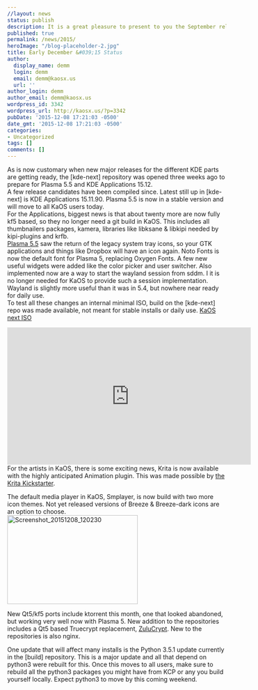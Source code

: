 ```yaml
---
//layout: news
status: publish
description: It is a great pleasure to present to you the September release of a new stable ISO.
published: true
permalink: /news/2015/
heroImage: "/blog-placeholder-2.jpg"
title: Early December &#039;15 Status
author:
  display_name: demm
  login: demm
  email: demm@kaosx.us
  url: ''
author_login: demm
author_email: demm@kaosx.us
wordpress_id: 3342
wordpress_url: http://kaosx.us/?p=3342
pubDate: '2015-12-08 17:21:03 -0500'
date_gmt: '2015-12-08 17:21:03 -0500'
categories:
- Uncategorized
tags: []
comments: []
---
```

<p>As is now customary when new major releases for the different KDE parts are getting ready, the [kde-next] repository was opened three weeks ago to prepare for Plasma 5.5 and KDE Applications 15.12.<br />
A few release candidates have been compiled since.  Latest still up in [kde-next] is KDE Applications 15.11.90.  Plasma 5.5 is now in a stable version and will move to all KaOS users today.<br />
For the Applications, biggest news is that about twenty more are now fully kf5 based, so they no longer need a git build in KaOS.  This includes all thumbnailers packages, kamera, libraries like libksane & libkipi needed by  kipi-plugins and krfb.<br />
<a  class="fancybox-iframe" href="https://www.kde.org/announcements/plasma-5.5.0.php">Plasma 5.5</a> saw the return of the legacy system tray icons, so your GTK applications and things like Dropbox will have an icon again.  Noto Fonts is now the default font for Plasma 5, replacing Oxygen Fonts.  A few new useful widgets were added like the color picker and user switcher.  Also implemented now are a way to start the wayland session from sddm.  I it is no longer needed for KaOS to provide such a session implementation.  Wayland is slightly more useful than it was in 5.4, but nowhere near ready for daily use.<br />
To test all these changes an internal minimal ISO, build on the [kde-next] repo was made available, not meant for stable installs or daily use. <a href="http://sourceforge.net/projects/kaos-test/files/iso/KaOS-2015.12.04-x86_64.iso" target="_blank">KaOS next ISO</a></p>
<p><iframe width="560" height="315" src="https://www.youtube.com/embed/kFmx8p6I9Y0" frameborder="0" allowfullscreen></iframe><br />
For the artists in KaOS, there is some exciting news, Krita is now available with the highly anticipated Animation plugin.  This was made possible by <a  class="fancybox-iframe" href="https://krita.org/item/krita-2-9-animation-edition-beta-released/">the Krita Kickstarter</a>.</p>
<p>The default media player in KaOS, Smplayer, is now build with two more icon themes.  Not yet released versions of Breeze & Breeze-dark icons are an option to choose.<br />
<a href="http://kaosx.us/wp-content/uploads/2015/12/Screenshot_20151208_120230.png"><img src="http://kaosx.us/wp-content/uploads/2015/12/Screenshot_20151208_120230-300x204.png" alt="Screenshot_20151208_120230" width="300" height="204" class="alignright size-medium wp-image-3345" /></a></p>
<p>New Qt5/kf5 ports include ktorrent this month, one that looked abandoned, but working very well now with Plasma 5.  New addition to the repositories includes a Qt5 based Truecrypt replacement, <a  class="fancybox-iframe" href="http://mhogomchungu.github.io/zuluCrypt/">ZuluCrypt</a>.  New to the repositories is also nginx.</p>
<p>One update that will affect many installs is the Python 3.5.1 update currently in the [build] repository.  This is a major update and all that depend on python3 were rebuilt for this.  Once this moves to all users, make sure to rebuild all the python3 packages you might have from KCP or any you build yourself locally.  Expect python3 to move by this coming weekend.</p>
